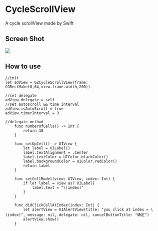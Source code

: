 # CycleScrollView
  A cycle scrollView made by Swift
## Screen Shot
![](http://img1.ph.126.net/VVH0xgTo7mB9hfBkUxsyAQ==/6630577383515726980.gif)
## How to use
```
//init
let adView = GZCycleScrollView(frame: CGRectMake(0,64,view.frame.width,200))

//set delegate
adView.delegate = self
//set autoscroll && time interval
adView.isAutoScroll = true
adView.timerInterval = 3

//delegate method
    func numberOfCells() -> Int {
        return 10
    }
    
    func setUpCell() -> UIView {
        let label = UILabel()
        label.textAlignment = .Center
        label.textColor = UIColor.blackColor()
        label.backgroundColor = UIColor.redColor()
        return label
    }
    
    func setCellModel(view: UIView, index: Int) {
        if let label = view as? UILabel{
            label.text = "\(index)"
        }
    }
    
    func didClickCellAtIndex(index: Int) {
        let alertView = UIAlertView(title: "you click at index = \(index)", message: nil, delegate: nil, cancelButtonTitle: "确定")
        alertView.show()
    }


```

